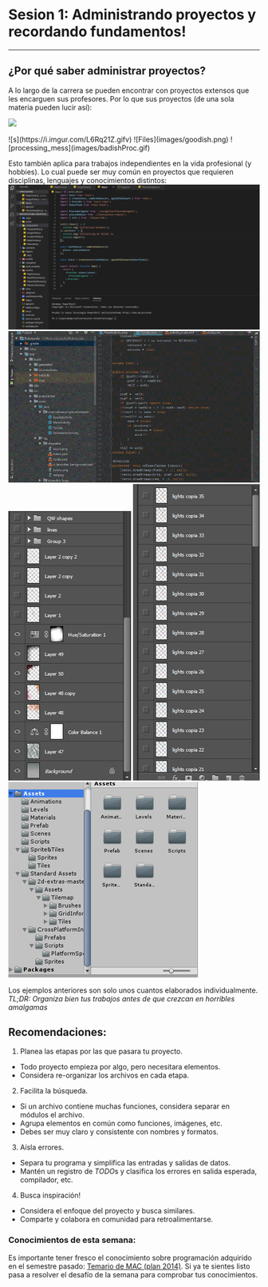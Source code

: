 # Sesion 1: Administrando proyectos y recordando fundamentos!
---
## ¿Por qué  saber administrar proyectos?
A lo largo de la carrera se pueden encontrar con proyectos extensos que les encarguen sus profesores.
Por lo que sus proyectos (de una sola materia pueden lucir así):
<p><img src="https://i.imgur.com/L6Rq21Z.gifv"></p>
![s](https://i.imgur.com/L6Rq21Z.gifv)
![Files](images/goodish.png)
![processing_mess](images/badishProc.gif)

Esto también  aplica para trabajos independientes en la vida profesional (y hobbies).
Lo cual puede ser muy común  en proyectos que requieren disciplinas, lenguajes y conocimientos
distintos:
![goodVSC](images/gooder.png)
![slightJava](images/slightly.gif)
![goodishPs](images/goodishPs.PNG)
![badPs](images/badmyps.PNG)
![goodUnity](images/goodUn1.PNG)

Los ejemplos anteriores son solo unos cuantos elaborados individualmente.
*TL;DR: Organiza bien tus trabajos antes de que crezcan en horribles amalgamas*

## Recomendaciones:
1. Planea las etapas por las que pasara tu proyecto.
  * Todo proyecto empieza por algo, pero necesitara elementos.
  * Considera re-organizar los archivos en cada etapa.
2. Facilita la búsqueda.
  * Si un archivo contiene muchas funciones, considera separar en módulos  el archivo.
  * Agrupa elementos en común como funciones, imágenes, etc.
  * Debes ser muy claro y consistente con nombres y formatos.
3. Aísla  errores.
  * Separa tu programa y simplifica las entradas y salidas de datos.
  * Mantén un registro de *TODO*s y clasifica los errores en salida esperada, compilador, etc.
4. Busca inspiración!
  * Considera el enfoque del proyecto y busca similares.
  * Comparte y colabora en comunidad para retroalimentarse.

### Conocimientos de esta semana:
Es importante tener fresco el conocimiento sobre programación adquirido en el semestre pasado: 
[Temario de MAC (plan 2014)](http://www.mac.acatlan.unam.mx/media/temarios/1644/1112.pdf).
Si ya te sientes listo pasa a resolver el desafío de la semana para comprobar tus conocimientos.
